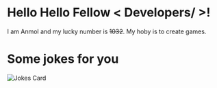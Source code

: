 # Hello Hello Fellow < Developers/ >!
I am Anmol and my lucky number is ~~1032~~.
My hoby is to create games.

# Some jokes for you
![Jokes Card](https://readme-jokes.vercel.app/api?theme=random)

<!---
Anmol1032/Anmol1032 is a ✨ special ✨ repository because its `README.md` (this file) appears on your GitHub profile.
You can click the Preview link to take a look at your changes.
--->
